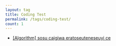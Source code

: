 ```yaml
---
layout: tag
title: Coding Test
permalink: /tags/coding-test/
count: 1
---
```


- [[Algorithm] sosu cajgiwa eratoseuteneseuyi ce](https://iiibreakeriii.github.io/Post16(Sieve_of_Eratosthenes))
